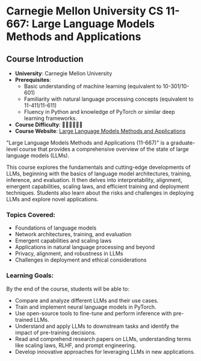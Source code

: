 # Carnegie Mellon University CS 11-667: Large Language Models Methods and Applications

## Course Introduction

- **University**: Carnegie Mellon University
- **Prerequisites**: 
  - Basic understanding of machine learning (equivalent to 10-301/10-601)
  - Familiarity with natural language processing concepts (equivalent to 11-411/11-611)
  - Fluency in Python and knowledge of PyTorch or similar deep learning frameworks.
- **Course Difficulty**: 🌟🌟🌟🌟🌟🌟
- **Course Website**: [Large Language Models Methods and Applications](https://cmu-llms.org/)

"Large Language Models Methods and Applications (11-667)" is a graduate-level course that provides a comprehensive overview of the state of large language models (LLMs). 

This course explores the fundamentals and cutting-edge developments of LLMs, beginning with the basics of language model architectures, training, inference, and evaluation. It then delves into interpretability, alignment, emergent capabilities, scaling laws, and efficient training and deployment techniques. Students also learn about the risks and challenges in deploying LLMs and explore novel applications.

### Topics Covered:
- Foundations of language models
- Network architectures, training, and evaluation
- Emergent capabilities and scaling laws
- Applications in natural language processing and beyond
- Privacy, alignment, and robustness in LLMs
- Challenges in deployment and ethical considerations

### Learning Goals:
By the end of the course, students will be able to:
- Compare and analyze different LLMs and their use cases.
- Train and implement neural language models in PyTorch.
- Use open-source tools to fine-tune and perform inference with pre-trained LLMs.
- Understand and apply LLMs to downstream tasks and identify the impact of pre-training decisions.
- Read and comprehend research papers on LLMs, understanding terms like scaling laws, RLHF, and prompt engineering.
- Develop innovative approaches for leveraging LLMs in new applications.